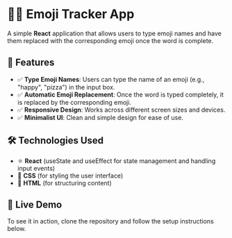 # 🦸‍♀️ Emoji Tracker App

A simple **React** application that allows users to type emoji names and have them replaced with the corresponding emoji once the word is complete.

## 📌 Features
- ✅ **Type Emoji Names**: Users can type the name of an emoji (e.g., "happy", "pizza") in the input box.
- ✅ **Automatic Emoji Replacement**: Once the word is typed completely, it is replaced by the corresponding emoji.
- ✅ **Responsive Design**: Works across different screen sizes and devices.
- ✅ **Minimalist UI**: Clean and simple design for ease of use.

## 🛠️ Technologies Used
- ⚛️ **React** (useState and useEffect for state management and handling input events)
- 🎨 **CSS** (for styling the user interface)
- 📄 **HTML** (for structuring content)

## 🚀 Live Demo
To see it in action, clone the repository and follow the setup instructions below.